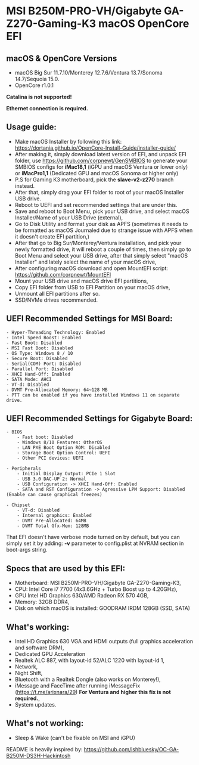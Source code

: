 # MSI B250M-PRO-VH/Gigabyte GA-Z270-Gaming-K3 macOS OpenCore EFI 

## macOS & OpenCore Versions
- macOS Big Sur 11.7.10/Monterey 12.7.6/Ventura 13.7/Sonoma 14.7/Sequoia 15.0.
- OpenCore r1.0.1

**Catalina is not supported!**

**Ethernet connection is required.**

## Usage guide:
- Make macOS Installer by following this link: https://dortania.github.io/OpenCore-Install-Guide/installer-guide/
- After making it, simply download latest version of EFI, and unpack EFI folder, use https://github.com/corpnewt/GenSMBIOS to generate your SMBIOS configs for **iMac18,1** (iGPU and macOS Ventura or lower only) or **iMacPro1,1** (Dedicated GPU and macOS Sonoma or higher only)
- P.S for Gaming K3 motherboard, pick the **slave-v2-z270** branch instead.
- After that, simply drag your EFI folder to root of your macOS Installer USB drive.
- Reboot to UEFI and set recommended settings that are under this.
- Save and reboot to Boot Menu, pick your USB drive, and select macOS Installer/Name of your USB Drive (external),
- Go to Disk Utility and format your disk as APFS (sometimes it needs to be formatted as macOS Journaled due to strange issue with APFS when it doesn't create EFI partition,)
- After that go to Big Sur/Monterey/Ventura installation, and pick your newly formatted drive, it will reboot a couple of times, then simply go to Boot Menu and select your USB drive, after that simply select "macOS Installer" and lately select the name of your macOS drive,
- After configuring macOS download and open MountEFI script: https://github.com/corpnewt/MountEFI
- Mount your USB drive and macOS drive EFI partitions,
- Copy EFI folder from USB to EFI Partition on your macOS drive, 
- Unmount all EFI partitions after so. 
- SSD/NVMe drives recommended.


## UEFI Recommended Settings for MSI Board:
```
- Hyper-Threading Technology: Enabled
- Intel Speed Boost: Enabled
- Fast Boot: Disabled
- MSI Fast Boot: Disabled
- OS Type: Windows 8 / 10
- Secure Boot: Disabled
- Serial(COM) Port: Disabled
- Parallel Port: Disabled
- XHCI Hand-Off: Enabled
- SATA Mode: AHCI
- VT-d: Disabled
- DVMT Pre-Allocated Memory: 64~128 MB
- PTT can be enabled if you have installed Windows 11 on separate drive.
```
## UEFI Recommended Settings for Gigabyte Board:

```
- BIOS
    - Fast boot: Disabled
    - Windows 8/10 Features: OtherOS
    - LAN PXE Boot Option ROM: Disabled
    - Storage Boot Option Control: UEFI
    - Other PCI devices: UEFI

- Peripherals
    - Initial Display Output: PCIe 1 Slot
    - USB 3.0 DAC-UP 2: Normal
    - USB Configuration -> XHCI Hand-Off: Enabled
    - SATA and RST Configuration -> Agressive LPM Support: Disabled (Enable can cause graphical freezes)

- Chipset
    - VT-d: Disabled
    - Internal graphics: Enabled
    - DVMT Pre-Allocated: 64MB
    - DVMT Total Gfx-Mem: 128MB
```

That EFI doesn't have verbose mode turned on by default, but you can simply set it by adding:
**-v** parameter to config.plist at NVRAM section in boot-args string.

## Specs that are used by this EFI:
- Motherboard: MSI B250M-PRO-VH/Gigabyte GA-Z270-Gaming-K3,
- CPU: Intel Core i7 7700 (4x3.6GHz + Turbo Boost up to 4.20GHz),
- GPU Intel HD Graphics 630/AMD Radeon RX 570 4GB,
- Memory: 32GB DDR4,
- Disk on which macOS is installed: GOODRAM IRDM 128GB (SSD, SATA)

## What's working:
- Intel HD Graphics 630 VGA and HDMI outputs (full graphics acceleration and software DRM),
- Dedicated GPU Acceleration
- Realtek ALC 887, with layout-id 52/ALC 1220 with layout-id 1,
- Network,
- Night Shift,
- Bluetooth with a Realtek Dongle (also works on Monterey!),
- iMessage and FaceTime after running iMessageFix (https://t.me/arixnara/29) **For Ventura and higher this fix is not required.**,
- System updates.

## What's not working:
- Sleep & Wake (can't be fixable on MSI and iGPU)

README is heavily inspired by: https://github.com/lshbluesky/OC-GA-B250M-DS3H-Hackintosh